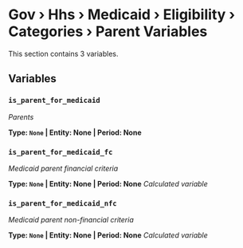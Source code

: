 # Gov › Hhs › Medicaid › Eligibility › Categories › Parent Variables

This section contains 3 variables.

## Variables

### `is_parent_for_medicaid`
*Parents*

**Type: `None` | Entity: None | Period: None**

### `is_parent_for_medicaid_fc`
*Medicaid parent financial criteria*

**Type: `None` | Entity: None | Period: None**
*Calculated variable*

### `is_parent_for_medicaid_nfc`
*Medicaid parent non-financial criteria*

**Type: `None` | Entity: None | Period: None**
*Calculated variable*
